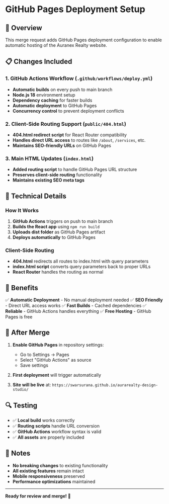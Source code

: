 # GitHub Pages Deployment Setup

## 🚀 Overview

This merge request adds GitHub Pages deployment configuration to enable automatic hosting of the Auranex Realty website.

## 📋 Changes Included

### 1. GitHub Actions Workflow (`.github/workflows/deploy.yml`)
- **Automatic builds** on every push to main branch
- **Node.js 18** environment setup
- **Dependency caching** for faster builds
- **Automatic deployment** to GitHub Pages
- **Concurrency control** to prevent deployment conflicts

### 2. Client-Side Routing Support (`public/404.html`)
- **404.html redirect script** for React Router compatibility
- **Handles direct URL access** to routes like `/about`, `/services`, etc.
- **Maintains SEO-friendly URLs** on GitHub Pages

### 3. Main HTML Updates (`index.html`)
- **Added routing script** to handle GitHub Pages URL structure
- **Preserves client-side routing** functionality
- **Maintains existing SEO meta tags**

## 🔧 Technical Details

### How It Works
1. **GitHub Actions** triggers on push to main branch
2. **Builds the React app** using `npm run build`
3. **Uploads dist folder** as GitHub Pages artifact
4. **Deploys automatically** to GitHub Pages

### Client-Side Routing
- **404.html** redirects all routes to index.html with query parameters
- **index.html script** converts query parameters back to proper URLs
- **React Router** handles the routing as normal

## 🎯 Benefits

✅ **Automatic Deployment** - No manual deployment needed
✅ **SEO Friendly** - Direct URL access works
✅ **Fast Builds** - Cached dependencies
✅ **Reliable** - GitHub Actions handles everything
✅ **Free Hosting** - GitHub Pages is free

## 📍 After Merge

1. **Enable GitHub Pages** in repository settings:
   - Go to Settings → Pages
   - Select "GitHub Actions" as source
   - Save settings

2. **First deployment** will trigger automatically
3. **Site will be live** at: `https://swarsurana.github.io/aurarealty-design-studio/`

## 🔍 Testing

- ✅ **Local build** works correctly
- ✅ **Routing scripts** handle URL conversion
- ✅ **GitHub Actions** workflow syntax is valid
- ✅ **All assets** are properly included

## 📝 Notes

- **No breaking changes** to existing functionality
- **All existing features** remain intact
- **Mobile responsiveness** preserved
- **Performance optimizations** maintained

---

**Ready for review and merge! 🚀** 